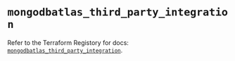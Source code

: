 # `mongodbatlas_third_party_integration`

Refer to the Terraform Registory for docs: [`mongodbatlas_third_party_integration`](https://www.terraform.io/docs/providers/mongodbatlas/r/third_party_integration).
